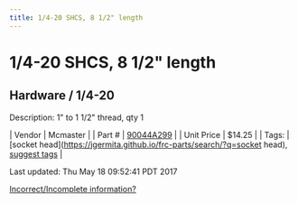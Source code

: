 ```yaml
---
title: 1/4-20 SHCS, 8 1/2" length
---
```


# 1/4-20 SHCS, 8 1/2" length
## Hardware / 1/4-20
Description: 	1" to 1 1/2" thread, qty 1 

| Vendor | Mcmaster | 
| Part # | [90044A299](https://www.mcmaster.com/#90044A299) | 
| Unit Price | $14.25 | 
| Tags: | [socket head](https://jgermita.github.io/frc-parts/search/?q=socket head), [suggest tags](https://docs.google.com/forms/d/e/1FAIpQLSeWyY8v3RgOty-MyWmh9U0iivNYN_molChYyS-0U-o-kOAv_g/viewform) | 

Last updated: Thu May 18 09:52:41 PDT 2017

 [Incorrect/Incomplete information?](https://docs.google.com/forms/d/e/1FAIpQLSeWyY8v3RgOty-MyWmh9U0iivNYN_molChYyS-0U-o-kOAv_g/viewform)